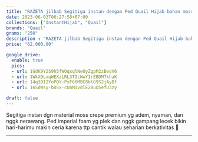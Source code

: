 ```yaml
---
title: "RAZETA jilbab Segitiga instan dengan Ped Quail Hijab bahan moss crepe premium"
date: 2023-06-03T06:27:58+07:00
collections: ["InstantHijab", "Quail"]
brands: "Quail"
grams: "250"
description : "RAZETA jilbab Segitiga instan dengan Ped Quail Hijab bahan moss crepe premium"
price: "62,000.00"

google_drive:
  enable: true
  pics:
  - url: 1GdK9Y2S9h5fWOqxqlNeOyZgpM2zBeoV6
  - url: 1WkX9LxqWEXzLRL3TIcWwYIrEBDMTkhaK
  - url: 14q3BI2YoPQY-PxF60MBC8blG9S2jAyBf
  - url: 16SdWsy-bUSx-cUaMIvdlEZBuQ5efU3zy

draft: false
---
```


Segitiga instan dgn material moss crepe premium yg adem, nyaman, dan nggk nerawang. Ped imperial foam yg plek dan nggk gampang lecek bikin hari-harimu makin ceria karena ttp cantik walau seharian berkativitas 🥰

_________    
 
